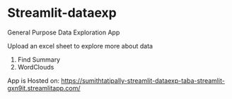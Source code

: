 # Streamlit-dataexp
General Purpose Data Exploration App

Upload an excel sheet to explore more about data

1. Find Summary
2. WordClouds


App is Hosted on: https://sumithtatipally-streamlit-dataexp-taba-streamlit-gxn9it.streamlitapp.com/
